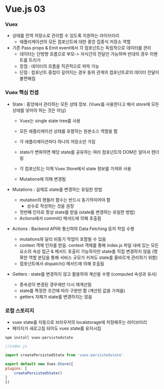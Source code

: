 # Vue.js 03

 

### Vuex

- 상태를 전역 저장소로 관리할 수 있도록 지원하는 라이브러리
  - 애플리케이션의 모든 컴포넌트에 대한 중앙 집중식 저장소 역할
- 기존 Pass props & Emit event에서 각 컴포넌트는 독립적으로 데이터를 관리
  - 데이터는 단방향 흐름으로 부모-> 자식간의 전달만 가능하며 반대의 경우 이벤트를 트리거
  - 장점 : 데이터의 흐름을 직관적으로 파악 가능
  - 단점 : 컴포넌트 중첩이 깊어지는 경우 동위 관계의 컴포넌트로의 데이터 전달이 불편해짐



### Vuex 핵심 컨셉

- State : 중앙에서 관리하는 모든 상태 정보.  (Vuex를 사용한다고 해서 store에 모든 상태를 넣어야 하는 것은 아님)

  - Vuex는 single state tree를 사용

  - 모든 애플리케이션 상태를 포함하는 원본소스 역할을 함

  - 각 애플리케이션마다 하나의 저장소만 가짐

  - state가 변화하면 해당 state를 공유하는 여러 컴포넌트의 DOM은 알아서 렌더링

  - 각 컴포넌트는 이제 Vuex Store에서 state 정보를 가져와 사용
  - Mutations에 의해 변경됨

- Mutations : 실제로 state를 변경하는 유일한 방법
  - mutation의 핸들러 함수는 반드시 동기적이어야 함
    - 상수로 작성하는 것을 권장
  - 첫번째 인자로 항상 state를 받음 (state를 변경하는 유일한 방법)
  - Actions에서 commit() 메서드에 의해 호출됨

- Actions : Backend API와 통신하여 Data Fetching 등의 작업 수행
  - mutations와 달리 비동기 작업이 포함될 수 있음
  - context 객체 인자를 받음. context 객체를 통해 index.js 파일 내에 있는 모든 요소의 속성 접근 & 메서드 호출이 가능하지만 state를 직접 변경하지 않음 (명확한 역할 분담을 통해 서비스 규모가 커져도 state를 올바르게 관리하기 위함)
  - 컴포넌트에서 dispatch() 메서드에 의해 호출됨
- Getters : state를 변경하지 않고 활용하여 계산을 수행 (computed 속성과 유사)
  - 종속성이 변경된 경우에만 다시 재계산됨
  - state를 특정한 조건에 따라 구분만 함 (계산된 값을 가져옴)
  - getters 자체가 state를 변경하지는 않음



### 로컬 스토리지

- vuex state를 자동으로 브라우저의 localstorage에 저장해주는 라이브러리
- 페이지가 새로고침 되어도 vuex state를 유지시킴

```npm install vuex-persistedstate```

```javascript
//index.js

import createPersistedState from 'vuex-persistedstate'

export default new Vuex.Store({
plugins: [
    createPersistedState()
]
})
```

